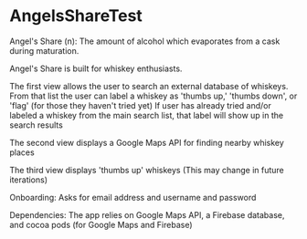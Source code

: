 # AngelsShareTest

Angel's Share (n): The amount of alcohol which evaporates from a cask during maturation.

Angel's Share is built for whiskey enthusiasts.

The first view allows the user to search an external database of whiskeys. 
From that list the user can label a whiskey as 'thumbs up,' 'thumbs down', or 'flag' (for those they haven't tried yet)
If user has already tried and/or labeled a whiskey from the main search list, that label will show up in the search results

The second view displays a Google Maps API for finding nearby whiskey places

The third view displays 'thumbs up' whiskeys (This may change in future iterations)

Onboarding: Asks for email address and username and password

Dependencies:
The app relies on Google Maps API, a Firebase database, and cocoa pods (for Google Maps and Firebase)

